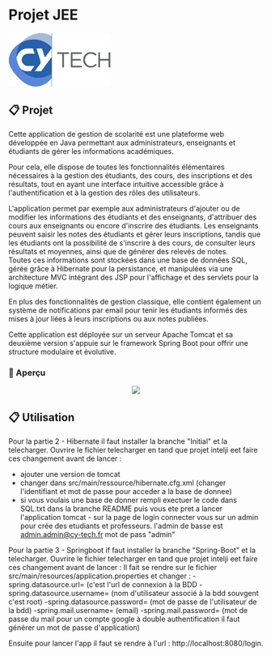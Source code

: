# Projet JEE

<div>
  <img src="img/CYTechLogo.png" style="width: 40%;">
</div>

## 📋 Projet

Cette application de gestion de scolarité est une plateforme web développée en Java permettant aux administrateurs, enseignants et étudiants de gérer les informations académiques.

Pour cela, elle dispose de toutes les fonctionnalités élémentaires nécessaires à la gestion des étudiants, des cours, des inscriptions et des résultats, tout en ayant une interface intuitive accessible grâce à l'authentification et à la gestion des rôles des utilisateurs.

L'application permet par exemple aux administrateurs d'ajouter ou de modifier les informations des étudiants et des enseignants, d'attribuer des cours aux enseignants ou encore d'inscrire des étudiants. Les enseignants peuvent saisir les notes des étudiants et gérer leurs inscriptions, tandis que les étudiants ont la possibilité de s'inscrire à des cours, de consulter leurs résultats et moyennes, ainsi que de générer des relevés de notes.<br>
Toutes ces informations sont stockées dans une base de données SQL, gérée grâce à Hibernate pour la persistance, et manipulées via une architecture MVC intégrant des JSP pour l'affichage et des servlets pour la logique métier.

En plus des fonctionnalités de gestion classique, elle contient également un système de notifications par email pour tenir les étudiants informés des mises à jour liées à leurs inscriptions ou aux notes publiées.

Cette application est déployée sur un serveur Apache Tomcat et sa deuxième version s'appuie sur le framework Spring Boot pour offrir une structure modulaire et évolutive.

### 👀 Aperçu

<div align="center">
  <img src="img/platform_presentation.gif" />
</div>


## 📋 Utilisation

Pour la partie 2 - Hibernate il faut installer la branche "Initial" et la telecharger. Ouvrire le fichier telecharger en tand que projet intelji eet faire ces changement avant de lancer : 
- ajouter une version de tomcat
- changer dans src/main/ressource/hibernate.cfg.xml (changer l'identifiant et mot de passe pour acceder a la base de donnee)
- si vous voulais une base de donner rempli exectuer le code dans SQL.txt dans la branche README
puis vous ete pret a lancer l'application tomcat - sur la page de login connecter vous sur un admin pour crée des etudiants et professeurs. l'admin de basse est admin.admin@cy-tech.fr mot de pass "admin"

Pour la partie 3 - Springboot if faut installer la branche "Spring-Boot" et la telecharger. Ouvrire le fichier telecharger en tand que projet intelji eet faire ces changement avant de lancer : 
Il fait se rendre sur le fichier src/main/resources/application.properties et changer : 
-spring.datasource.url= (c'est l'url de connexion à la BDD
-spring.datasource.username= (nom d'utilisateur associé à la bdd souvgent c'est root)
-spring.datasource.password= (mot de passe de l'utilisateur de la bdd)
-spring.mail.username= (email)
-spring.mail.password= (mot de passe du mail pour un compte google à double authentification il faut générer un mot de passe d'application)

Ensuite pour lancer l'app il faut se rendre à l'url : http://localhost:8080/login.




